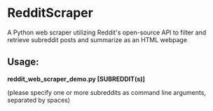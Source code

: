 # RedditScraper
A Python web scraper utilizing Reddit's open-source API to filter and retrieve subreddit posts and summarize as an HTML webpage

## Usage:
**reddit_web_scraper_demo.py [SUBREDDIT(s)]**

(please specify one or more subreddits as command line arguments, separated by spaces)
